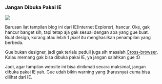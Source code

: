 ### Jangan Dibuka Pakai IE

![](http://kriwil.com/images/1.gif)

Barusan liat tampilan blog ini dari IE(Internet Explorer), hancur. Oke, gak hancur banget sih, tapi tetap aja gak sesuai dengan apa yang gue buat. Buat design, kurang atau lebih 1 _pixel_ itu menghasilkan penampilan yang berbeda.

Gue bukan designer, jadi gak terlalu peduli juga sih masalah [Cross-browser](http://en.wikipedia.org/wiki/Cross-browser). Kalau memang gak bisa dibuka pakai IE, ya jangan salahkan gue :D

Jadi, agar tampilan website ini bisa dinikmati secara maksimal, jangan dibuka pakai IE yah. Gue udah bikin warning yang (harusnya) cuma bisa dilihat dari IE.


<!-- METADATA: {"time": "2008-02-17 08:56:02", "title": "Jangan Dibuka Pakai IE"} -->
